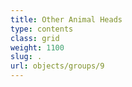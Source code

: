 ```yaml
---
title: Other Animal Heads
type: contents
class: grid
weight: 1100
slug: .
url: objects/groups/9
---
```

